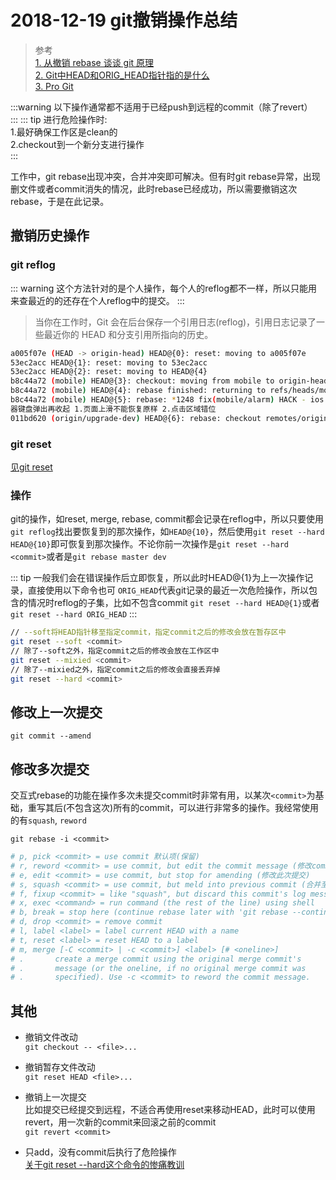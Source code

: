 <!-- ---
sidebarDepth: 0
--- -->

# 2018-12-19 git撤销操作总结

> 参考  
[1. 从撤销 rebase 谈谈 git 原理](https://www.centos.bz/2018/01/%E4%BB%8E%E6%92%A4%E9%94%80-rebase-%E8%B0%88%E8%B0%88-git-%E5%8E%9F%E7%90%86/#%E5%88%A9%E7%94%A8%20reflog%20%E6%92%A4%E9%94%80%E5%8F%98%E5%9F%BA)  
[2. Git中HEAD和ORIG_HEAD指针指的是什么](https://blog.csdn.net/sndamhming/article/details/53993502)  
[3. Pro Git](https://git-scm.com/book/zh/v2)

:::warning
以下操作通常都不适用于已经push到远程的commit（除了revert）  
:::
::: tip
进行危险操作时:  
1.最好确保工作区是clean的  
2.checkout到一个新分支进行操作  
:::

工作中，git rebase出现冲突，合并冲突即可解决。但有时git rebase异常，出现删文件或者commit消失的情况，此时rebase已经成功，所以需要撤销这次rebase，于是在此记录。

## 撤销历史操作

### git reflog

::: warning
这个方法针对的是个人操作，每个人的reflog都不一样，所以只能用来查最近的的还存在个人reflog中的提交。
:::

> 当你在工作时，Git 会在后台保存一个引用日志(reflog)，引用日志记录了一些最近你的 HEAD 和分支引用所指向的历史。  

```bash
a005f07e (HEAD -> origin-head) HEAD@{0}: reset: moving to a005f07e
53ec2acc HEAD@{1}: reset: moving to 53ec2acc
53ec2acc HEAD@{2}: reset: moving to HEAD@{4}
b8c44a72 (mobile) HEAD@{3}: checkout: moving from mobile to origin-head
b8c44a72 (mobile) HEAD@{4}: rebase finished: returning to refs/heads/mobile
b8c44a72 (mobile) HEAD@{5}: rebase: *1248 fix(mobile/alarm) HACK - ios 微信6.7.4最新版内置浏览
器键盘弹出再收起 1.页面上滑不能恢复原样 2.点击区域错位
011bd620 (origin/upgrade-dev) HEAD@{6}: rebase: checkout remotes/origin/upgrade-dev
```

### git reset

[见git reset](/pro-git/7.7%20reset%20checkout.html#git-reset)

### 操作

git的操作，如reset, merge, rebase, commit都会记录在reflog中，所以只要使用`git reflog`找出要恢复到的那次操作，如`HEAD@{10}`，然后使用`git reset --hard HEAD@{10}`即可恢复到那次操作。不论你前一次操作是`git reset --hard <commit>`或者是`git rebase master dev`

::: tip
一般我们会在错误操作后立即恢复，所以此时HEAD@{1}为上一次操作记录，直接使用以下命令也可
`ORIG_HEAD`代表git记录的最近一次危险操作，所以包含的情况时reflog的子集，比如不包含commit
`git reset --hard HEAD@{1}`或者`git reset --hard ORIG_HEAD`
:::

```bash
// --soft将HEAD指针移至指定commit，指定commit之后的修改会放在暂存区中
git reset --soft <commit>
// 除了--soft之外，指定commit之后的修改会放在工作区中
git reset --mixied <commit>
// 除了--mixied之外，指定commit之后的修改会直接丢弃掉
git reset --hard <commit>
```

## 修改上一次提交

`git commit --amend`

## 修改多次提交

交互式rebase的功能在操作多次未提交commit时非常有用，以某次`<commit>`为基础，重写其后(不包含这次)所有的commit，可以进行非常多的操作。我经常使用的有`squash`, `reword`

`git rebase -i <commit>`

```bash
# p, pick <commit> = use commit 默认项(保留)
# r, reword <commit> = use commit, but edit the commit message (修改commit信息)
# e, edit <commit> = use commit, but stop for amending (修改此次提交)
# s, squash <commit> = use commit, but meld into previous commit (合并至前一次提交)
# f, fixup <commit> = like "squash", but discard this commit's log message
# x, exec <command> = run command (the rest of the line) using shell
# b, break = stop here (continue rebase later with 'git rebase --continue')
# d, drop <commit> = remove commit
# l, label <label> = label current HEAD with a name
# t, reset <label> = reset HEAD to a label
# m, merge [-C <commit> | -c <commit>] <label> [# <oneline>]
# .       create a merge commit using the original merge commit's
# .       message (or the oneline, if no original merge commit was
# .       specified). Use -c <commit> to reword the commit message.
```

## 其他

* 撤销文件改动  
`git checkout -- <file>...`

* 撤销暂存文件改动  
`git reset HEAD <file>...`

* 撤销上一次提交  
比如提交已经提交到远程，不适合再使用reset来移动HEAD，此时可以使用revert，用一次新的commit来回滚之前的commit  
`git revert <commit>`

* 只add，没有commit后执行了危险操作  
[关于git reset --hard这个命令的惨痛教训](https://www.cnblogs.com/hope-markup/p/6683522.html)
